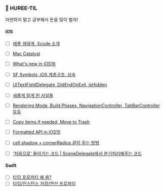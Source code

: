### 🥳 HUREE-TIL

자만하지 말고 공부해서 돈을 많이 벌자!
#### iOS
- [ ] [애플 생태계, Xcode 소개](https://roniruny.tistory.com/173?category=906090)
- [ ] [Mac Catalyst](https://roniruny.tistory.com/172)
- [ ] [What's new in iOS16](https://roniruny.tistory.com/174)
- [ ] [SF Symbols, iOS 계층구조, 상속](https://roniruny.tistory.com/175)
- [ ] [UITextFieldDelegate, DidEndOnExit, isHidden](https://roniruny.tistory.com/177)
- [ ] [새롭게 알게 된 사실들](https://roniruny.tistory.com/178)
- [ ] [Rendering Mode, Build Phases, NavigationController, TabBarController 등등](https://roniruny.tistory.com/179)
- [ ] [Copy items if needed, Move to Trash](https://roniruny.tistory.com/180)
- [ ] [Formatted API in iOS15](https://roniruny.tistory.com/181)
- [ ] [cell shadow + cornerRadius 같이 주는 방법](https://roniruny.tistory.com/184)
- [ ] ['처음으로' 돌아가는 코드 | SceneDelegate에서 분기처리해주는 코드](https://roniruny.tistory.com/188)


#### Swift
- [ ] [타입 프로퍼티 왜 씀?](https://roniruny.tistory.com/185)
- [ ] [타입/인스턴스 저장/연산 프로퍼티](https://roniruny.tistory.com/186)
